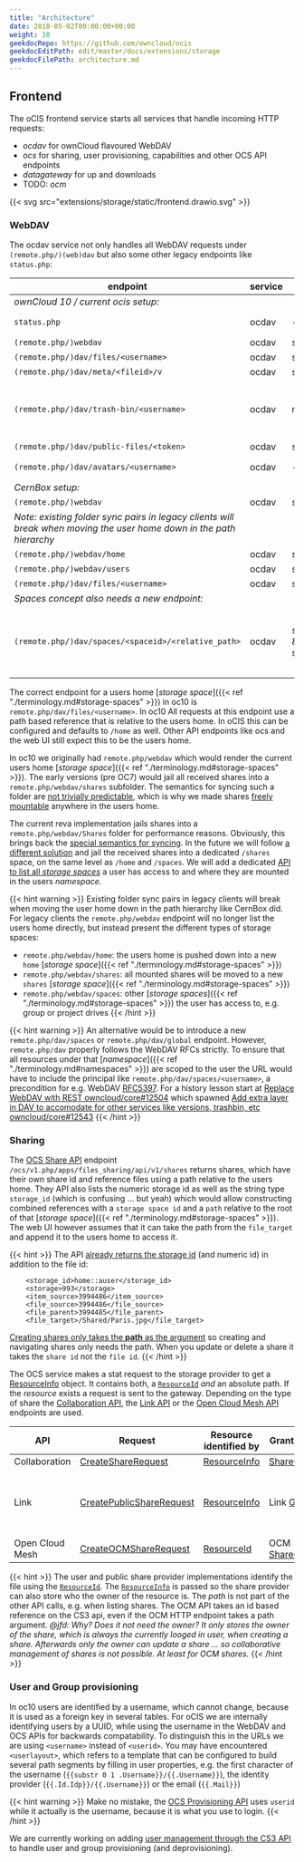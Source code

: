 ```yaml
---
title: "Architecture"
date: 2018-05-02T00:00:00+00:00
weight: 10
geekdocRepo: https://github.com/owncloud/ocis
geekdocEditPath: edit/master/docs/extensions/storage
geekdocFilePath: architecture.md
---
```


## Frontend

The oCIS frontend service starts all services that handle incoming HTTP requests:
- *ocdav* for ownCloud flavoured WebDAV
- *ocs* for sharing, user provisioning, capabilities and other OCS API endpoints 
- *datagateway* for up and downloads
- TODO: *ocm*

{{< svg src="extensions/storage/static/frontend.drawio.svg" >}}

### WebDAV

The ocdav service not only handles all WebDAV requests under `(remote.php/)(web)dav` but also some other legacy endpoints like `status.php`:

| endpoint | service | CS3 api | CS3 namespace | description | TODO |
|----------|---------|-------------|------|------|------|
| *ownCloud 10 / current ocis setup:* |||||
| `status.php` | ocdav | - |  - | currently static | should return compiled version and dynamic values |
| `(remote.php/)webdav` | ocdav | storageprovider | `/home` | the old webdav endpoint |  |
| `(remote.php/)dav/files/<username>` | ocdav | storageprovider | `/home` | the new webdav endpoint |  |
| `(remote.php/)dav/meta/<fileid>/v` | ocdav | storageprovider | id based | versions |  |
| `(remote.php/)dav/trash-bin/<username>` | ocdav | recycle | - | trash | should aggregate the trash of [*storage spaces*]({{< ref "./terminology.md#storage-spaces" >}}) the user has access to |
| `(remote.php/)dav/public-files/<token>` | ocdav | storageprovider | `/public/<token>` | public links |  |
| `(remote.php/)dav/avatars/<username>` | ocdav | - | - | avatars, hardcoded | look up from user provider and cache |
| *CernBox setup:* |||||
| `(remote.php/)webdav` | ocdav | storageprovider | `/` | |  |
| *Note: existing folder sync pairs in legacy clients will break when moving the user home down in the path hierarchy* |||||
| `(remote.php/)webdav/home` | ocdav | storageprovider | `/home` |  |  |
| `(remote.php/)webdav/users` | ocdav | storageprovider | `/users` |  |  |
| `(remote.php/)dav/files/<username>` | ocdav | storageprovider | `/users/<userlayout>` |  |  |
| *Spaces concept also needs a new endpoint:* |||||
| `(remote.php/)dav/spaces/<spaceid>/<relative_path>` | ocdav | storageregistry & storageprovider | bypass path based namespace and directly talk to the responsible storage provider using a relative path | [spaces concept](https://github.com/owncloud/ocis/pull/1827) needs to point to [*storage spaces*]({{< ref "./terminology.md#storage-spaces" >}}) or a global endpoint | allow accessing spaces, listing is done by the graph api |


The correct endpoint for a users home [*storage space*]({{< ref "./terminology.md#storage-spaces" >}}) in oc10 is `remote.php/dav/files/<username>`. In oc10 All requests at this endpoint use a path based reference that is relative to the users home. In oCIS this can be configured and defaults to `/home` as well. Other API endpoints like ocs and the web UI still expect this to be the users home.

In oc10 we originally had `remote.php/webdav` which would render the current users home [*storage space*]({{< ref "./terminology.md#storage-spaces" >}}). The early versions (pre OC7) would jail all received shares into a `remote.php/webdav/shares` subfolder. The semantics for syncing such a folder are [not trivially predictable](https://github.com/owncloud/core/issues/5349), which is why we made shares [freely mountable](https://github.com/owncloud/core/pull/8026) anywhere in the users home.

The current reva implementation jails shares into a `remote.php/webdav/Shares` folder for performance reasons. Obviously, this brings back the [special semantics for syncing](https://github.com/owncloud/product/issues/7). In the future we will follow [a different solution](https://github.com/owncloud/product/issues/302) and jail the received shares into a dedicated `/shares` space, on the same level as `/home` and `/spaces`. We will add a dedicated [API to list all *storage spaces*](https://github.com/owncloud/ocis/pull/1827) a user has access to and where they are mounted in the users *namespace*.

{{< hint warning >}}
Existing folder sync pairs in legacy clients will break when moving the user home down in the path hierarchy like CernBox did.
For legacy clients the `remote.php/webdav` endpoint will no longer list the users home directly, but instead present the different types of storage spaces:
- `remote.php/webdav/home`: the users home is pushed down into a new `home` [*storage space*]({{< ref "./terminology.md#storage-spaces" >}})
- `remote.php/webdav/shares`: all mounted shares will be moved to a new `shares` [*storage space*]({{< ref "./terminology.md#storage-spaces" >}})
- `remote.php/webdav/spaces`: other [*storage spaces*]({{< ref "./terminology.md#storage-spaces" >}}) the user has access to, e.g. group or project drives
{{< /hint >}}

{{< hint warning >}}
An alternative would be to introduce a new `remote.php/dav/spaces` or `remote.php/dav/global` endpoint. However, `remote.php/dav` properly follows the WebDAV RFCs strictly. To ensure that all resources under that [*namespace*]({{< ref "./terminology.md#namespaces" >}}) are scoped to the user the URL would have to include the principal like `remote.php/dav/spaces/<username>`, a precondition for e.g. WebDAV [RFC5397](https://tools.ietf.org/html/rfc5397). For a history lesson start at [Replace WebDAV with REST
owncloud/core#12504](https://github.com/owncloud/core/issues/12504#issuecomment-65218491) which spawned [Add extra layer in DAV to accomodate for other services like versions, trashbin, etc owncloud/core#12543](https://github.com/owncloud/core/issues/12543)
{{< /hint >}}


### Sharing

The [OCS Share API](https://doc.owncloud.com/server/developer_manual/core/apis/ocs-share-api.html) endpoint `/ocs/v1.php/apps/files_sharing/api/v1/shares` returns shares, which have their own share id and reference files using a path relative to the users home. They API also lists the numeric storage id as well as the string type `storage_id` (which is confusing ... but yeah) which would allow constructing combined references with a `storage space id` and a `path` relative to the root of that [*storage space*]({{< ref "./terminology.md#storage-spaces" >}}). The web UI however assumes that it can take the path from the `file_target` and append it to the users home to access it.

{{< hint >}}
The API [already returns the storage id](https://doc.owncloud.com/server/developer_manual/core/apis/ocs-share-api.html#example-request-response-payloads-4) (and numeric id) in addition to the file id:
```
    <storage_id>home::auser</storage_id>
    <storage>993</storage>
    <item_source>3994486</item_source>
    <file_source>3994486</file_source>
    <file_parent>3994485</file_parent>
    <file_target>/Shared/Paris.jpg</file_target>
``` 
[Creating shares only takes the **path** as the argument](https://doc.owncloud.com/server/developer_manual/core/apis/ocs-share-api.html#function-arguments) so creating and navigating shares only needs the path. When you update or delete a share it takes the `share id` not the `file id`.
{{< /hint >}}

The OCS service makes a stat request to the storage provider to get a [ResourceInfo](https://cs3org.github.io/cs3apis/#cs3.storage.provider.v1beta1.ResourceInfo) object. It contains both, a [`ResourceId`](https://cs3org.github.io/cs3apis/#cs3.storage.provider.v1beta1.ResourceId) *and* an absolute path. If the *resource* exists a request is sent to the gateway. Depending on the type of share the [Collaboration API](https://cs3org.github.io/cs3apis/#cs3.sharing.collaboration.v1beta1.CollaborationAPI), the [Link API](https://cs3org.github.io/cs3apis/#cs3.sharing.link.v1beta1.LinkAPI) or the [Open Cloud Mesh API](https://cs3org.github.io/cs3apis/#cs3.sharing.ocm.v1beta1.OcmAPI) endpoints are used.

| API | Request | Resource identified by | Grant type | Further arguments |
|-----|---------|------------------------|------------|-------------------|
| Collaboration | [CreateShareRequest](https://cs3org.github.io/cs3apis/#cs3.sharing.collaboration.v1beta1.CreateShareRequest) | [ResourceInfo](https://cs3org.github.io/cs3apis/#cs3.storage.provider.v1beta1.ResourceInfo) | [ShareGrant](https://cs3org.github.io/cs3apis/#cs3.sharing.collaboration.v1beta1.ShareGrant) | - |
| Link | [CreatePublicShareRequest](https://cs3org.github.io/cs3apis/#cs3.sharing.link.v1beta1.CreatePublicShareRequest) | [ResourceInfo](https://cs3org.github.io/cs3apis/#cs3.storage.provider.v1beta1.ResourceInfo) | Link [Grant](https://cs3org.github.io/cs3apis/#cs3.sharing.link.v1beta1.Grant) | We send the public link `name` in the `ArbitraryMetadata` of the `ResourceInfo` |
| Open Cloud Mesh | [CreateOCMShareRequest](https://cs3org.github.io/cs3apis/#cs3.sharing.ocm.v1beta1.CreateOCMShareRequest) | [ResourceId](https://cs3org.github.io/cs3apis/#cs3.storage.provider.v1beta1.ResourceId) | OCM [ShareGrant](https://cs3org.github.io/cs3apis/#cs3.sharing.ocm.v1beta1.ShareGrant) | OCM [ProviderInfo](https://cs3org.github.io/cs3apis/#cs3.ocm.provider.v1beta1.ProviderInfo) |


{{< hint >}}
The user and public share provider implementations identify the file using the [`ResourceId`](https://cs3org.github.io/cs3apis/#cs3.storage.provider.v1beta1.ResourceId). The [`ResourceInfo`](https://cs3org.github.io/cs3apis/#cs3.storage.provider.v1beta1.ResourceInfo) is passed so the share provider can also store who the owner of the resource is. The *path* is not part of the other API calls, e.g. when listing shares.
The OCM API takes an id based reference on the CS3 api, even if the OCM HTTP endpoint takes a path argument. *@jfd: Why? Does it not need the owner? It only stores the owner of the share, which is always the currently looged in user, when creating a share. Afterwards only the owner can update a share ... so collaborative management of shares is not possible. At least for OCM shares.*
{{< /hint >}}

### User and Group provisioning

In oc10 users are identified by a username, which cannot change, because it is used as a foreign key in several tables. For oCIS we are internally identifying users by a UUID, while using the username in the WebDAV and OCS APIs for backwards compatability. To distinguish this in the URLs we are using `<username>` instead of `<userid>`. You may have encountered `<userlayout>`, which refers to a template that can be configured to build several path segments by filling in user properties, e.g. the first  character of the username (`{{substr 0 1 .Username}}/{{.Username}}`), the identity provider (`{{.Id.Idp}}/{{.Username}}`) or the email (`{{.Mail}}`)

{{< hint warning >}}
Make no mistake, the [OCS Provisioning API](https://doc.owncloud.com/server/developer_manual/core/apis/provisioning-api.html) uses `userid` while it actually is the username, because it is what you use to login. 
{{< /hint >}}

We are currently working on adding [user management through the CS3 API](https://github.com/owncloud/ocis/pull/1930) to handle user and group provisioning (and deprovisioning).
